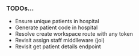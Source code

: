 ### TODOs...

- Ensure unique patients in hospital
- Generate patient code in hospital
- Resolve create workspace route with any token
- Revisit assign staff middlleware (joi)
- Revisit get patient details endpoint
